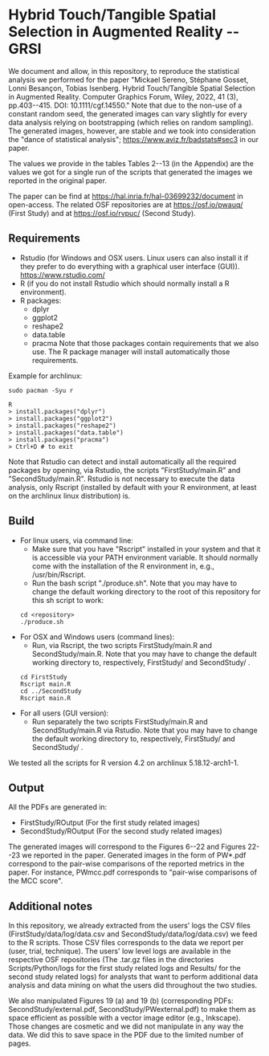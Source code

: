 # Hybrid Touch/Tangible Spatial Selection in Augmented Reality -- GRSI

We document and allow, in this repository, to reproduce the statistical analysis we performed for the paper "Mickael Sereno, Stéphane Gosset, Lonni Besançon, Tobias Isenberg. Hybrid Touch/Tangible Spatial Selection in Augmented Reality. Computer Graphics Forum, Wiley, 2022, 41 (3), pp.403--415. DOI: 10.1111/cgf.14550." 
Note that due to the non-use of a constant random seed, the generated images can vary slightly for every data analysis relying on bootstrapping (which relies on random sampling). The generated images, however, are stable and we took into consideration the "dance of statistical analysis"; https://www.aviz.fr/badstats#sec3 in our paper.

The values we provide in the tables Tables 2--13 (in the Appendix) are the values we got for a single run of the scripts that generated the images we reported in the original paper.

The paper can be find at https://hal.inria.fr/hal-03699232/document in open-access.
The related OSF repositories are at https://osf.io/pwauq/ (First Study) and at https://osf.io/rvpuc/ (Second Study). 

## Requirements

* Rstudio (for Windows and OSX users. Linux users can also install it if they prefer to do everything with a graphical user interface (GUI)). https://www.rstudio.com/
* R (if you do not install Rstudio which should normally install a R environment).
* R packages:
    * dplyr
    * ggplot2
    * reshape2
    * data.table
    * pracma
Note that those packages contain requirements that we also use. The R package manager will install automatically those requirements.

Example for archlinux:
```
sudo pacman -Syu r

R
> install.packages("dplyr")
> install.packages("ggplot2")
> install.packages("reshape2")
> install.packages("data.table")
> install.packages("pracma")
> Ctrl+D # to exit
```

Note that Rstudio can detect and install automatically all the required packages by opening, via Rstudio, the scripts "FirstStudy/main.R" and "SecondStudy/main.R". Rstudio is not necessary to execute the data analysis, only Rscript (installed by default with your R environment, at least on the archlinux linux distribution) is.

## Build

* For linux users, via command line:
    * Make sure that you have "Rscript" installed in your system and that it is accessible via your PATH environment variable. It should normally come with the installation of the R environment in, e.g., /usr/bin/Rscript.
    * Run the bash script "./produce.sh". Note that you may have to change the default working directory to the root of this repository for this sh script to work:
    ```
    cd <repository>
    ./produce.sh
    ```
* For OSX and Windows users (command lines):
    * Run, via Rscript, the two scripts FirstStudy/main.R and SecondStudy/main.R. Note that you may have to change the default working directory to, respectively, FirstStudy/ and SecondStudy/ .
    ```
    cd FirstStudy
    Rscript main.R
    cd ../SecondStudy
    Rscript main.R
    ```
* For all users (GUI version):
    * Run separately the two scripts FirstStudy/main.R and SecondStudy/main.R via Rstudio. Note that you may have to change the default working directory to, respectively, FirstStudy/ and SecondStudy/ .

We tested all the scripts for R version 4.2 on archlinux 5.18.12-arch1-1.

## Output

All the PDFs are generated in:

* FirstStudy/ROutput (For the first study related images)
* SecondStudy/ROutput (For the second study related images)

The generated images will correspond to the Figures 6--22 and Figures 22--23 we reported in the paper.
Generated images in the form of PW\*.pdf correspond to the pair-wise comparisons of the reported metrics in the paper. For instance, PWmcc.pdf corresponds to "pair-wise comparisons of the MCC score".

## Additional notes

In this repository, we already extracted from the users' logs the CSV files (FirstStudy/data/log/data.csv and SecondStudy/data/log/data.csv) we feed to the R scripts. Those CSV files corresponds to the data we report per (user, trial, technique). The users' low level logs are available in the respective OSF repositories (The .tar.gz files in the directories Scripts/Python/logs for the first study related logs and Results/ for the second study related logs) for analysts that want to perform additional data analysis and data mining on what the users did throughout the two studies.

We also manipulated Figures 19 (a) and 19 (b) (corresponding PDFs: SecondStudy/external.pdf, SecondStudy/PWexternal.pdf) to make them as space efficient as possible with a vector image editor (e.g., Inkscape). Those changes are cosmetic and we did not manipulate in any way the data. We did this to save space in the PDF due to the limited number of pages.
